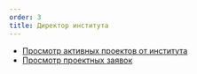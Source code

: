 ```yaml
---
order: 3
title: Директор института
---
```


-  [Просмотр активных проектов от института](./prosmotr-aktivnih-proektov-ot-instituta.md)
-  [Просмотр проектных заявок](./prosmotr-proektnih-zayavok.md)
